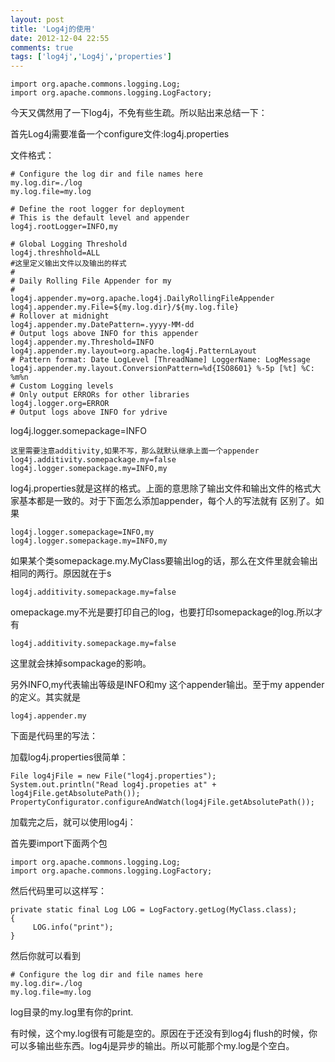 ```yaml
---
layout: post
title: 'Log4j的使用'
date: 2012-12-04 22:55
comments: true
tags: ['log4j','Log4j','properties']
---
```



    import org.apache.commons.logging.Log;
    import org.apache.commons.logging.LogFactory;
今天又偶然用了一下log4j，不免有些生疏。所以贴出来总结一下：

首先Log4j需要准备一个configure文件:log4j.properties

文件格式：

    # Configure the log dir and file names here
    my.log.dir=./log
    my.log.file=my.log
    
    # Define the root logger for deployment
    # This is the default level and appender
    log4j.rootLogger=INFO,my
    
    # Global Logging Threshold
    log4j.threshhold=ALL
    #这里定义输出文件以及输出的样式
    #
    # Daily Rolling File Appender for my
    #
    log4j.appender.my=org.apache.log4j.DailyRollingFileAppender
    log4j.appender.my.File=${my.log.dir}/${my.log.file}
    # Rollover at midnight
    log4j.appender.my.DatePattern=.yyyy-MM-dd
    # Output logs above INFO for this appender
    log4j.appender.my.Threshold=INFO 
    log4j.appender.my.layout=org.apache.log4j.PatternLayout
    # Pattern format: Date LogLevel [ThreadName] LoggerName: LogMessage
    log4j.appender.my.layout.ConversionPattern=%d{ISO8601} %-5p [%t] %C: %m%n
    # Custom Logging levels
    # Only output ERRORs for other libraries
    log4j.logger.org=ERROR
    # Output logs above INFO for ydrive

log4j.logger.somepackage=INFO

    这里需要注意additivity,如果不写，那么就默认继承上面一个appender
    log4j.additivity.somepackage.my=false
    log4j.logger.somepackage.my=INFO,my
log4j.properties就是这样的格式。上面的意思除了输出文件和输出文件的格式大家基本都是一致的。对于下面怎么添加appender，每个人的写法就有
区别了。如果

    log4j.logger.somepackage=INFO,my
    log4j.logger.somepackage.my=INFO,my

如果某个类somepackage.my.MyClass要输出log的话，那么在文件里就会输出相同的两行。原因就在于s

    log4j.additivity.somepackage.my=false

omepackage.my不光是要打印自己的log，也要打印somepackage的log.所以才有

    log4j.additivity.somepackage.my=false

这里就会抹掉sompackage的影响。

另外INFO,my代表输出等级是INFO和my 这个appender输出。至于my appender的定义。其实就是

    log4j.appender.my
下面是代码里的写法：

加载log4j.properties很简单：

    File log4jFile = new File("log4j.properties");
    System.out.println("Read log4j.propeties at" + log4jFile.getAbsolutePath());
    PropertyConfigurator.configureAndWatch(log4jFile.getAbsolutePath());
加载完之后，就可以使用log4j：

首先要import下面两个包

    import org.apache.commons.logging.Log;
    import org.apache.commons.logging.LogFactory;
然后代码里可以这样写：

    private static final Log LOG = LogFactory.getLog(MyClass.class);
    {
         LOG.info("print");
    }
然后你就可以看到

    # Configure the log dir and file names here
    my.log.dir=./log
    my.log.file=my.log

log目录的my.log里有你的print.

有时候，这个my.log很有可能是空的。原因在于还没有到log4j
flush的时候，你可以多输出些东西。log4j是异步的输出。所以可能那个my.log是个空白。


